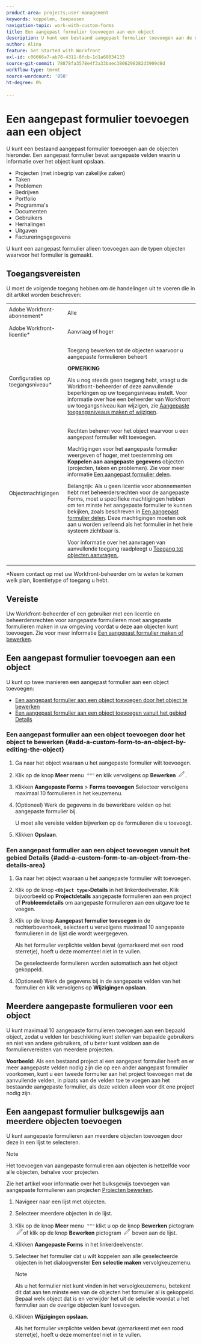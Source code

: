 ```yaml
---
product-area: projects;user-management
keywords: koppelen, toepassen
navigation-topic: work-with-custom-forms
title: Een aangepast formulier toevoegen aan een object
description: U kunt een bestaand aangepast formulier toevoegen aan de objecten hieronder. Een aangepast formulier bevat aangepaste velden waarin u informatie over het object kunt opslaan.
author: Alina
feature: Get Started with Workfront
exl-id: c06666a7-ab78-4311-8fcb-1d1a68034133
source-git-commit: 78878fa3578e4f3a33baec3806298282d3909d8d
workflow-type: tm+mt
source-wordcount: '850'
ht-degree: 0%

---
```


# Een aangepast formulier toevoegen aan een object

<!--<span class="preview">The highlighted information on this page refers to functionality not yet generally available. It is available for all customers in the Preview environment and for a select group of customers in the Production environment.</span>-->

U kunt een bestaand aangepast formulier toevoegen aan de objecten hieronder. Een aangepast formulier bevat aangepaste velden waarin u informatie over het object kunt opslaan.

* Projecten (met inbegrip van zakelijke zaken)
* Taken
* Problemen
* Bedrijven
* Portfolio
* Programma&#39;s
* Documenten
* Gebruikers
* Herhalingen
* Uitgaven
* Factureringsgegevens

U kunt een aangepast formulier alleen toevoegen aan de typen objecten waarvoor het formulier is gemaakt.

## Toegangsvereisten

U moet de volgende toegang hebben om de handelingen uit te voeren die in dit artikel worden beschreven:

<table style="table-layout:auto"> 
 <col> 
 <col> 
 <tbody> 
  <tr> 
   <td role="rowheader">Adobe Workfront-abonnement*</td> 
   <td> <p>Alle </p> </td> 
  </tr> 
  <tr> 
   <td role="rowheader">Adobe Workfront-licentie*</td> 
   <td> <p>Aanvraag of hoger</p> </td> 
  </tr> 
  <tr> 
   <td role="rowheader">Configuraties op toegangsniveau*</td> 
   <td> <p>Toegang bewerken tot de objecten waarvoor u aangepaste formulieren beheert</p> <p><b>OPMERKING</b></p>

Als u nog steeds geen toegang hebt, vraagt u de Workfront-beheerder of deze aanvullende beperkingen op uw toegangsniveau instelt. Voor informatie over hoe een beheerder van Workfront uw toegangsniveau kan wijzigen, zie <a href="../../administration-and-setup/add-users/configure-and-grant-access/create-modify-access-levels.md" class="MCXref xref">Aangepaste toegangsniveaus maken of wijzigen</a>.</p> </td>
</tr> 
  <tr> 
   <td role="rowheader">Objectmachtigingen</td> 
   <td> <p>Rechten beheren voor het object waarvoor u een aangepast formulier wilt toevoegen.</p> <p>Machtigingen voor het aangepaste formulier weergeven of hoger, met toestemming om <b>Koppelen aan aangepaste gegevens</b> objecten (projecten, taken en problemen). Zie voor meer informatie <a href="../../administration-and-setup/customize-workfront/create-manage-custom-forms/share-access-to-a-custom-form.md" class="MCXref xref">Een aangepast formulier delen</a>.</p> <p>Belangrijk: Als u geen licentie voor abonnementen hebt met beheerdersrechten voor de aangepaste Forms, moet u specifieke machtigingen hebben om ten minste het aangepaste formulier te kunnen bekijken, zoals beschreven in <a href="../../administration-and-setup/customize-workfront/create-manage-custom-forms/share-access-to-a-custom-form.md" class="MCXref xref">Een aangepast formulier delen</a>. Deze machtigingen moeten ook aan u worden verleend als het formulier in het hele systeem zichtbaar is. </p> <p>Voor informatie over het aanvragen van aanvullende toegang raadpleegt u <a href="../../workfront-basics/grant-and-request-access-to-objects/request-access.md" class="MCXref xref">Toegang tot objecten aanvragen </a>.</p> </td> 
  </tr> 
 </tbody> 
</table>

&#42;Neem contact op met uw Workfront-beheerder om te weten te komen welk plan, licentietype of toegang u hebt.

## Vereiste

Uw Workfront-beheerder of een gebruiker met een licentie en beheerdersrechten voor aangepaste formulieren moet aangepaste formulieren maken in uw omgeving voordat u deze aan objecten kunt toevoegen. Zie voor meer informatie [Een aangepast formulier maken of bewerken](../../administration-and-setup/customize-workfront/create-manage-custom-forms/create-or-edit-a-custom-form.md).

## Een aangepast formulier toevoegen aan een object

U kunt op twee manieren een aangepast formulier aan een object toevoegen:

* [Een aangepast formulier aan een object toevoegen door het object te bewerken](#add-a-custom-form-to-an-object-by-editing-the-object)
* [Een aangepast formulier aan een object toevoegen vanuit het gebied Details](#add-a-custom-form-to-an-object-from-the-details-area)

### Een aangepast formulier aan een object toevoegen door het object te bewerken {#add-a-custom-form-to-an-object-by-editing-the-object}

1. Ga naar het object waaraan u het aangepaste formulier wilt toevoegen.
1. Klik op de knop **Meer** menu ![](assets/more-icon.png)en klik vervolgens op **Bewerken** ![](assets/edit-icon.png).
1. Klikken **Aangepaste Forms** > **Forms toevoegen** Selecteer vervolgens maximaal 10 formulieren in het keuzemenu.

1. (Optioneel) Werk de gegevens in de bewerkbare velden op het aangepaste formulier bij.

   U moet alle vereiste velden bijwerken op de formulieren die u toevoegt.

1. Klikken **Opslaan**.

### Een aangepast formulier aan een object toevoegen vanuit het gebied Details {#add-a-custom-form-to-an-object-from-the-details-area}

1. Ga naar het object waaraan u het aangepaste formulier wilt toevoegen.
1. Klik op de knop **`<Object type>`Details** in het linkerdeelvenster. Klik bijvoorbeeld op **Projectdetails** aangepaste formulieren aan een project of **Probleemdetails** om aangepaste formulieren aan een uitgave toe te voegen.
1. Klik op de knop **Aangepast formulier toevoegen** in de rechterbovenhoek, selecteert u vervolgens maximaal 10 aangepaste formulieren in de lijst die wordt weergegeven.

   Als het formulier verplichte velden bevat (gemarkeerd met een rood sterretje), hoeft u deze momenteel niet in te vullen.

   De geselecteerde formulieren worden automatisch aan het object gekoppeld.

1. (Optioneel) Werk de gegevens bij in de aangepaste velden van het formulier en klik vervolgens op **Wijzigingen opslaan**.

## Meerdere aangepaste formulieren voor een object

U kunt maximaal 10 aangepaste formulieren toevoegen aan een bepaald object, zodat u velden ter beschikking kunt stellen van bepaalde gebruikers en niet van andere gebruikers, of u beter kunt voldoen aan de formuliervereisten van meerdere projecten.

**Voorbeeld:** Als een bestaand project al een aangepast formulier heeft en er meer aangepaste velden nodig zijn die op een ander aangepast formulier voorkomen, kunt u een tweede formulier aan het project toevoegen met de aanvullende velden, in plaats van de velden toe te voegen aan het bestaande aangepaste formulier, als deze velden alleen voor dit ene project nodig zijn.

## Een aangepast formulier bulksgewijs aan meerdere objecten toevoegen

U kunt aangepaste formulieren aan meerdere objecten toevoegen door deze in een lijst te selecteren.

<!--
drafted for bulk-editing projects. When it releases to Prod for projects, take "in the preview environment" and the yellow tags out. Add additional objects here in the same way when they become available:-->

>[!NOTE]
>
>Het toevoegen van aangepaste formulieren aan objecten is hetzelfde voor alle objecten, behalve voor projecten.
>
>Zie het artikel voor informatie over het bulksgewijs toevoegen van aangepaste formulieren aan projecten [Projecten bewerken](../../manage-work/projects/manage-projects/edit-projects.md).


1. Navigeer naar een lijst met objecten.
1. Selecteer meerdere objecten in de lijst.

1. Klik op de knop **Meer** menu ![](assets/more-icon.png)klikt u op de knop **Bewerken** pictogram  ![](assets/edit-icon.png)of klik op de knop **Bewerken** pictogram ![](assets/edit-icon.png) boven aan de lijst.
1. Klikken **Aangepaste Forms** in het linkerdeelvenster.
1. Selecteer het formulier dat u wilt koppelen aan alle geselecteerde objecten in het dialoogvenster **Een selectie maken** vervolgkeuzemenu.
   >[!NOTE]
   >
   >Als u het formulier niet kunt vinden in het vervolgkeuzemenu, betekent dit dat aan ten minste een van de objecten het formulier al is gekoppeld. Bepaal welk object dat is en verwijder het uit de selectie voordat u het formulier aan de overige objecten kunt toevoegen.


1. Klikken **Wijzigingen opslaan**.

   Als het formulier verplichte velden bevat (gemarkeerd met een rood sterretje), hoeft u deze momenteel niet in te vullen.
